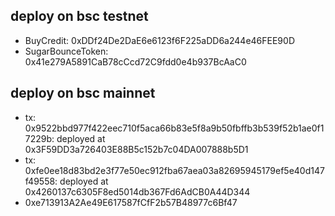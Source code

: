 ## deploy on bsc testnet
- BuyCredit: 0xDDf24De2DaE6e6123f6F225aDD6a244e46FEE90D
- SugarBounceToken: 0x41e279A5891CaB78cCcd72C9fdd0e4b937BcAaC0

## deploy on bsc mainnet
- tx: 0x9522bbd977f422eec710f5aca66b83e5f8a9b50fbffb3b539f52b1ae0f17229b: deployed at 0x3F59DD3a726403E88B5c152b7c04DA007888b5D1
- tx: 0xfe0ee18d83bd2e3f77e50ec912fba67aea03a82695945179ef5e40d147f49558: deployed at 0x4260137c6305F8ed5014db367Fd6AdCB0A44D344 
- 0xe713913A2Ae49E617587fCfF2b57B48977c6Bf47